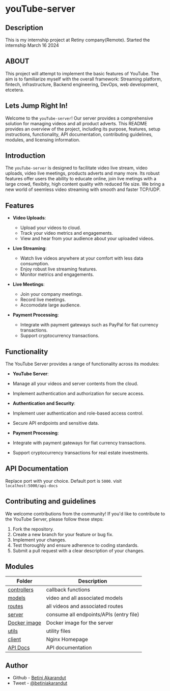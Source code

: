 # youTube-server

## Description
This is my internship project at Retiny company(Remote). Started the internship March 16 2024

## ABOUT
This project will attempt to implement the basic features of YouTube. The aim is to familiarize myself with the overall framework: Streaming platform, fintech, infrastructure, Backend engineering, DevOps, web development, etcetera.

## Lets Jump Right In!

Welcome to the `youTube-server`! Our server provides a comprehensive solution for managing videos and all product adverts. This README provides an overview of the project, including its purpose, features, setup instructions, functionality, API documentation, contributing guidelines, modules, and licensing information.

## Introduction

The `youTube-server` is designed to facilitate video live stream, video uploads, video live meetings, products adverts and many more. Its robust features offer users the ability to educate online, join live metings with a large crowd, flexibity, high content quality with reduced file size. We bring a new world of seemless video streaming with smooth and faster TCP/UDP.

## Features

- **Video Uploads**:
  - Upload your videos to cloud.
  - Track your video metrics and engagements.
  - View and hear from your audience about your uploaded videos.

- **Live Streaming**:
  - Watch live videos anywhere at your comfort with less data consumption.
  - Enjoy robust live streaming features.
  - Monitor metrics and engagements.

- **Live Meetings**:
  - Join your company meetings.
  - Record live meetings.
  - Accomodate large audience.

- **Payment Processing**:
  - Integrate with payment gateways such as PayPal for fiat currency transactions.
  - Support cryptocurrency transactions.

## Functionality

The YouTube Server provides a range of functionality across its modules:

- **YouTube Server**:
- Manage all your videos and server contents from the cloud.
- Implement authentication and authorization for secure access.

- **Authentication and Security**:
- Implement user authentication and role-based access control.
- Secure API endpoints and sensitive data.

- **Payment Processing**:
- Integrate with payment gateways for fiat currency transactions.
- Support cryptocurrency transactions for real estate investments.

## API Documentation
Replace port with your choice. Default port is `5000`.
visit `localhost:5000/api-docs`

## Contributing and guidelines

We welcome contributions from the community! If you'd like to contribute to the YouTube Server, please follow these steps:

1. Fork the repository.
2. Create a new branch for your feature or bug fix.
3. Implement your changes.
4. Test thoroughly and ensure adherence to coding standards.
5. Submit a pull request with a clear description of your changes.

## Modules
| Folder | Description |
|--------|-------------|
|[controllers](./controllers/) | callback functions |
| [models](./models/) | video and all associated models |
| [routes](./routes/) | all videos and associated routes |
| [server](./server.js) | consume all endpoints/APIs (entry file) |
| [Docker image](./Dockerfile) | Docker image for the server |
| [utils](./utils/)  | utility files |
| [client](./client/) | Nginx Homepage |
| [API Docs](./swagger.js) | API documentation |



## Author
- Github - [Betini Akarandut](https://github.com/betiniakarandut)
- Tweet - [@betiniakarandut](https://twitter.com/betiniakarandut)

